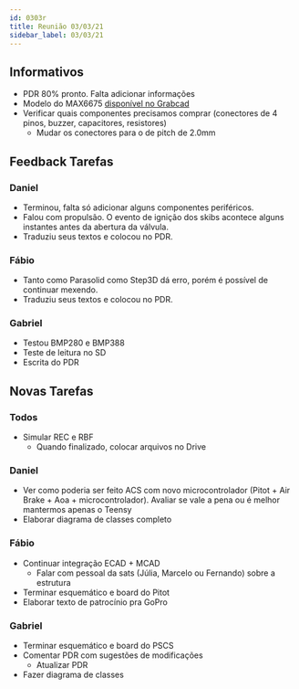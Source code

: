 ```yaml
---
id: 0303r
title: Reunião 03/03/21
sidebar_label: 03/03/21
---
```


## Informativos
- PDR 80% pronto. Falta adicionar informações 
- Modelo do MAX6675 [disponível no Grabcad](https://grabcad.com/library/max6675-breakout-1)
- Verificar quais componentes precisamos comprar (conectores de 4 pinos, buzzer, capacitores, resistores)
    - Mudar os conectores para o de pitch de 2.0mm


## Feedback Tarefas
### Daniel
- Terminou, falta só adicionar alguns componentes periféricos.
- Falou com propulsão. O evento de ignição dos skibs acontece alguns instantes antes da abertura da válvula.
- Traduziu seus textos e colocou no PDR.

### Fábio
- Tanto como Parasolid como Step3D dá erro, porém é possível de continuar mexendo. 
- Traduziu seus textos e colocou no PDR.

### Gabriel
- Testou BMP280 e BMP388
- Teste de leitura no SD
- Escrita do PDR

## Novas Tarefas
### Todos
- Simular REC e RBF
    - Quando finalizado, colocar arquivos no Drive

### Daniel
- Ver como poderia ser feito ACS com novo microcontrolador (Pitot + Air Brake + Aoa + microcontrolador). Avaliar se vale a pena ou é melhor mantermos apenas o Teensy
- Elaborar diagrama de classes completo

### Fábio
- Continuar integração ECAD + MCAD
    - Falar com pessoal da sats (Júlia, Marcelo ou Fernando) sobre a estrutura
- Terminar esquemático e board do Pitot
- Elaborar texto de patrocínio pra GoPro

### Gabriel
- Terminar esquemático e board do PSCS
- Comentar PDR com sugestões de modificações
    - Atualizar PDR
- Fazer diagrama de classes
